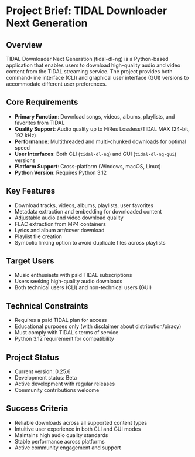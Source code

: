 # Project Brief: TIDAL Downloader Next Generation

## Overview
TIDAL Downloader Next Generation (tidal-dl-ng) is a Python-based application that enables users to download high-quality audio and video content from the TIDAL streaming service. The project provides both command-line interface (CLI) and graphical user interface (GUI) versions to accommodate different user preferences.

## Core Requirements
- **Primary Function**: Download songs, videos, albums, playlists, and favorites from TIDAL
- **Quality Support**: Audio quality up to HiRes Lossless/TIDAL MAX (24-bit, 192 kHz)
- **Performance**: Multithreaded and multi-chunked downloads for optimal speed
- **User Interfaces**: Both CLI (`tidal-dl-ng`) and GUI (`tidal-dl-ng-gui`) versions
- **Platform Support**: Cross-platform (Windows, macOS, Linux)
- **Python Version**: Requires Python 3.12

## Key Features
- Download tracks, videos, albums, playlists, user favorites
- Metadata extraction and embedding for downloaded content
- Adjustable audio and video download quality
- FLAC extraction from MP4 containers
- Lyrics and album art/cover download
- Playlist file creation
- Symbolic linking option to avoid duplicate files across playlists

## Target Users
- Music enthusiasts with paid TIDAL subscriptions
- Users seeking high-quality audio downloads
- Both technical users (CLI) and non-technical users (GUI)

## Technical Constraints
- Requires a paid TIDAL plan for access
- Educational purposes only (with disclaimer about distribution/piracy)
- Must comply with TIDAL's terms of service
- Python 3.12 requirement for compatibility

## Project Status
- Current version: 0.25.6
- Development status: Beta
- Active development with regular releases
- Community contributions welcome

## Success Criteria
- Reliable downloads across all supported content types
- Intuitive user experience in both CLI and GUI modes
- Maintains high audio quality standards
- Stable performance across platforms
- Active community engagement and support
